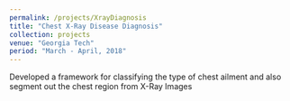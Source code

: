 ```yaml
---
permalink: /projects/XrayDiagnosis
title: "Chest X-Ray Disease Diagnosis"
collection: projects
venue: "Georgia Tech"
period: "March - April, 2018"
---
```

Developed a framework for classifying the type of chest ailment and also segment out the chest region from X-Ray Images
